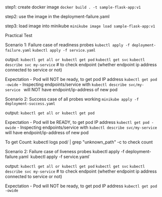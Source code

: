 step1: create docker image
`docker build . -t sample-flask-app:v1`

step2: use the image in the deployment-failure.yaml

step3: load image into minikube
`minikube image load sample-flask-app:v1`

Practical Test

Scenario 1: Failure case of readiness probes
`kubectl apply -f deployment-failure.yaml`
`kubectl apply -f service.yaml`

output:
`kubectl get all or kubectl get pod`
`kubectl get svc`
`kubectl describe svc my-service` # to check endpoint (whether endpoint ip address connected to service or not)

Expectation
    - Pod will NOT be ready, to get pod IP address `kubectl get pod -owide`
    - Inspecting endpoints/service with `kubectl describe svc/my-service ` will NOT have endpoint/ip-address of new pod

Scenario 2: Success case of all probes working
`minikube apply -f deployment-success.yaml`

output:
`kubectl get all or kubectl get pod`

Expectation
    - Pod will be READY, to get pod IP address `kubectl get pod -owide`
    - Inspecting endpoints/service with `kubectl describe svc/my-service ` will have endpoint/ip-address of new pod

To get Count:
kubectl logs pod/<pod-name> | grep "unknown_path" -c to check count 

Scenario 2: Failure case of liveness probes
kubectl apply -f deployment-failure.yaml`
`kubectl apply -f service.yaml`

output:
`kubectl get all or kubectl get pod`
`kubectl get svc`
`kubectl describe svc my-service` # to check endpoint (whether endpoint ip address connected to service or not)

Expectation
    - Pod will NOT be ready, to get pod IP address `kubectl get pod -owide`  
